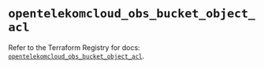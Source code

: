 # `opentelekomcloud_obs_bucket_object_acl`

Refer to the Terraform Registry for docs: [`opentelekomcloud_obs_bucket_object_acl`](https://registry.terraform.io/providers/opentelekomcloud/opentelekomcloud/1.36.39/docs/resources/obs_bucket_object_acl).
